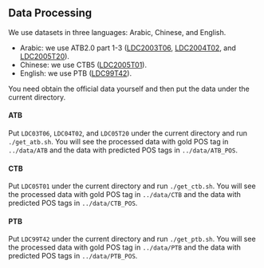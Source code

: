 ## Data Processing

We use datasets in three languages: Arabic, Chinese, and English.
 
* Arabic: we use ATB2.0 part 1-3 ([LDC2003T06](https://catalog.ldc.upenn.edu/LDC2003T06), [LDC2004T02](https://catalog.ldc.upenn.edu/LDC2004T02), and [LDC2005T20](https://catalog.ldc.upenn.edu/LDC2005T20)).
* Chinese: we use CTB5 ([LDC2005T01](https://catalog.ldc.upenn.edu/LDC2005T01)).
* English: we use PTB ([LDC99T42](https://catalog.ldc.upenn.edu/LDC99T42)). 

You need obtain the official data yourself and then put the data under the current directory.

#### ATB

Put `LDC03T06`, `LDC04T02`, and `LDC05T20` under the current directory and run `./get_atb.sh`. You will see the processed data with gold POS tag in `../data/ATB` and the data with predicted POS tags in `../data/ATB_POS`.

#### CTB

Put `LDC05T01` under the current directory and run `./get_ctb.sh`. You will see the processed data with gold POS tag in `../data/CTB` and the data with predicted POS tags in `../data/CTB_POS`.

#### PTB

Put `LDC99T42` under the current directory and run `./get_ptb.sh`. You will see the processed data with gold POS tag in `../data/PTB` and the data with predicted POS tags in `../data/PTB_POS`.
